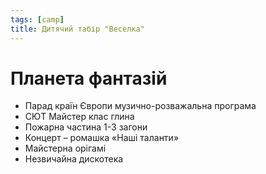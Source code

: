 ```yaml
---
tags: [camp]
title: Дитячий табір "Веселка"
---
```


# Планета фантазій

- Парад країн Європи музично-розважальна програма
- СЮТ Майстер клас глина
- Пожарна частина 1-3 загони
- Концерт – ромашка «Наші таланти»
- Майстерна орігамі
- Незвичайна дискотека

<slideshow id="72157654281151456"></slideshow>
<slideshow id="72157652013729404"></slideshow>
